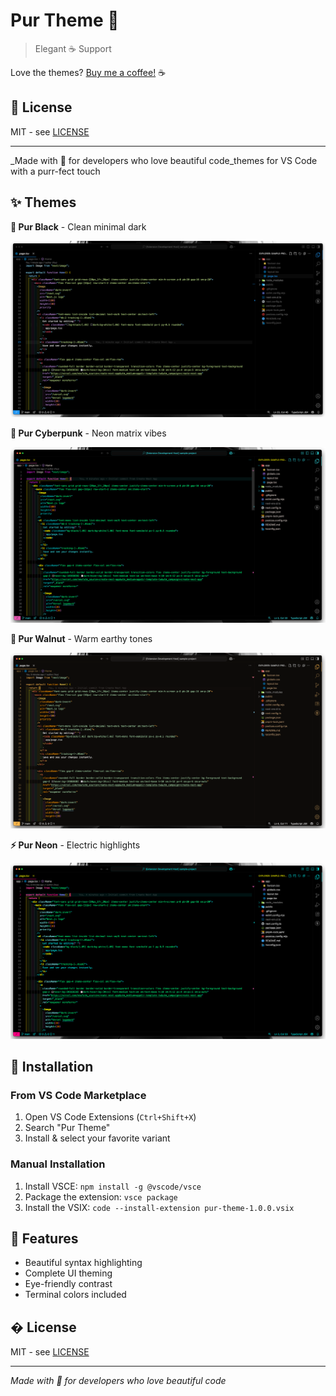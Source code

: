 # Pur Theme 🐾

> Elegant ☕ Support

Love the themes? [Buy me a coffee!](https://buymeacoffee.com/codebynikhil) ☕

## 📄 License

MIT - see [LICENSE](LICENSE)

---

\_Made with 🐾 for developers who love beautiful code_themes for VS Code with a purr-fect touch

## ✨ Themes

**🖤 Pur Black** - Clean minimal dark

![Pur Black](/assets/pur-black.png)

**🌈 Pur Cyberpunk** - Neon matrix vibes

![Pur Cyberpunk](/assets/pur-cyberpunk.png)

**🌰 Pur Walnut** - Warm earthy tones

![Pur Walnut](/assets/pur-walnut.png)

**⚡ Pur Neon** - Electric highlights

![Pur Neon](/assets/pur-neon.png)

## 🚀 Installation

### From VS Code Marketplace

1. Open VS Code Extensions (`Ctrl+Shift+X`)
2. Search "Pur Theme"
3. Install & select your favorite variant

### Manual Installation

1. Install VSCE: `npm install -g @vscode/vsce`
2. Package the extension: `vsce package`
3. Install the VSIX: `code --install-extension pur-theme-1.0.0.vsix`

## 💫 Features

- Beautiful syntax highlighting
- Complete UI theming
- Eye-friendly contrast
- Terminal colors included

## � License

MIT - see [LICENSE](LICENSE)

---

_Made with 🐾 for developers who love beautiful code_
